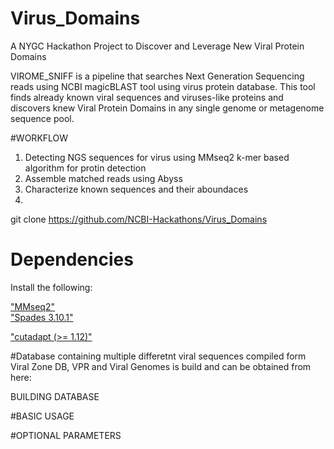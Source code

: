 # Virus_Domains
A NYGC Hackathon Project to Discover and Leverage New Viral Protein Domains

VIROME_SNIFF is a pipeline that searches Next Generation Sequencing reads using NCBI magicBLAST tool using virus protein database. 
This tool finds already known viral sequences and viruses-like proteins and discovers knew Viral Protein Domains in any single genome or metagenome sequence pool. 


#WORKFLOW
1. Detecting NGS sequences for virus using MMseq2 k-mer based algorithm for protin detection
2. Assemble matched reads using Abyss
3. Characterize known sequences and their aboundaces
4. 



git clone https://github.com/NCBI-Hackathons/Virus_Domains


# Dependencies

Install the following:

["MMseq2"](https://github.com/soedinglab/MMseqs2)  
["Spades 3.10.1"](http://spades.bioinf.spbau.ru/release3.10.1/manual.html#sec2)


["cutadapt (>= 1.12)"](http://cutadapt.readthedocs.io/en/stable/installation.html)




#Database containing multiple differetnt viral sequences compiled form Viral Zone DB, VPR and Viral Genomes
is build and can be obtained from here: 


BUILDING DATABASE



#BASIC USAGE




#OPTIONAL PARAMETERS













